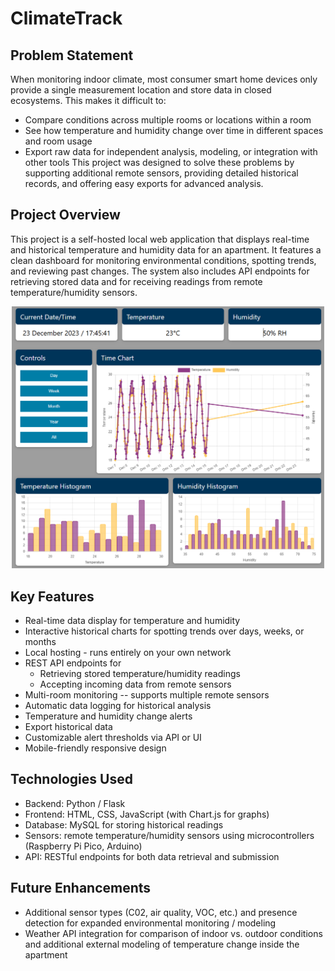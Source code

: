 ClimateTrack
===========

Problem Statement
------------
When monitoring indoor climate, most consumer smart home devices only provide a single measurement location and store data in closed ecosystems. This makes it difficult to:
* Compare conditions across multiple rooms or locations within a room
* See how temperature and humidity change over time in different spaces and room usage
* Export raw data for independent analysis, modeling, or integration with other tools
This project was designed to solve these problems by supporting additional remote sensors, providing detailed historical records, and offering easy exports for advanced analysis.


Project Overview
--------
This project is a self-hosted local web application that displays real-time and historical temperature and humidity data for an apartment. It features a clean dashboard for monitoring environmental conditions, spotting trends, and reviewing past changes. The system also includes API endpoints for retrieving stored data and for receiving readings from remote temperature/humidity sensors.

<p align="center">
   <img src="dashboard.PNG" alt="Sample Dashboard Image" width="500"/>
</p>

Key Features
--------
* Real-time data display for temperature and humidity
* Interactive historical charts for spotting trends over days, weeks, or months
* Local hosting - runs entirely on your own network
* REST API endpoints for
    * Retrieving stored temperature/humidity readings
    * Accepting incoming data from remote sensors
* Multi-room monitoring -- supports multiple remote sensors
* Automatic data logging for historical analysis
* Temperature and humidity change alerts
* Export historical data
* Customizable alert thresholds via API or UI
* Mobile-friendly responsive design


Technologies Used
-----------
* Backend: Python / Flask
* Frontend: HTML, CSS, JavaScript (with Chart.js for graphs)
* Database: MySQL for storing historical readings
* Sensors: remote temperature/humidity sensors using microcontrollers (Raspberry Pi Pico, Arduino)
* API: RESTful endpoints for both data retrieval and submission


Future Enhancements
---------
* Additional sensor types (C02, air quality, VOC, etc.) and presence detection for expanded environmental monitoring / modeling
* Weather API integration for comparison of indoor vs. outdoor conditions and additional external modeling of temperature change inside the apartment


